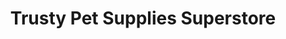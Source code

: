 ---
title: "Trusty Pet Supplies Superstore"
url: /derby/trusty-pet-supplies-superstore/
shop: Tiere
---
